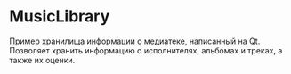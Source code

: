 # MusicLibrary
Пример хранилища информации о медиатеке, написанный на Qt.  
Позволяет хранить информацию о исполнителях, альбомах и треках, а также их оценки.  

